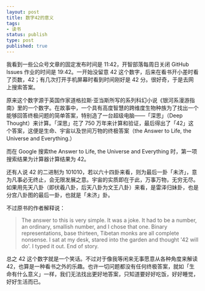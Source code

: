 ```yaml
---
layout: post
title: 数字42的意义
tags: 
- 读书
status: publish
type: post
published: true
---
```


我看到一些公众号文章的固定发布时间是 11:42，开智部落每周日关闭 GitHub Issues 作业的时间是 19:42。一开始没留意 42 这个数字，后来在看书开小差时看了页数，42；有几次打开手机屏幕时看到时间刚好是 42 分。很好奇，于是去网上搜索答案。
  
原来这个数字源于英国作家道格拉斯·亚当斯所写的系列科幻小说《银河系漫游指南》里的一个数字。在故事中，一个具有高度智慧的跨维度生物种族为了找出一个能够回答终极问题的简单答案，特别造了一台超级电脑——「深思」（Deep Thought）来计算。「深思」花了 750 万年来计算和验证，最后得出了「42」这个答案，这便是生命、宇宙以及世间万物的终极答案（the Answer to Life, the Universe and Everything.） 

而在 Google 搜索the Answer to Life, the Universe and Everything 时，第一项搜索结果为计算器计算结果为 42。


还有人说 42 的二进制为 101010，若以六十四卦来看，则为最后一卦「未济」，意为凡事必无终止，会无限发展之意。宇宙的实质即在于此，万事万物，无穷无尽。如果用先天八卦（即伏羲八卦，后天八卦为文王八卦）来看，是雷泽归妹卦，也是分宫八卦图的最后一卦，也就是「未济」卦。

不过原书的作者解释说：

>The answer to this is very simple. It was a joke. It had to be a number, an ordinary, smallish number, and I chose that one. Binary representations, base thirteen, Tibetan monks are all complete nonsense. I sat at my desk, stared into the garden and thought '42 will do'. I typed it out. End of story.

总之 42 这个数字就是一个笑话。不过对于像我等闲来无事愿意从各种角度来解读42，也算是一种看书之外的乐趣。也许一切问题都没有任何终极答案，就如「生命有什么意义」一样，我们无法找出更好地答案，只知道要好好吃饭，好好睡觉，好好生活而已。
